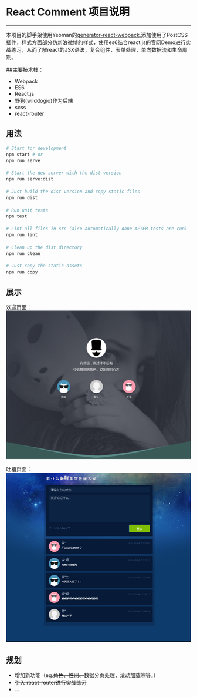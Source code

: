 # React Comment 项目说明


---
本项目的脚手架使用Yeoman的[generator-react-webpack](https://github.com/newtriks/generator-react-webpack),添加使用了PostCSS插件，样式方面部分仿新浪微博的样式，使用es6结合react.js的官网Demo进行实战练习，从而了解react的JSX语法，复合组件，表单处理，单向数据流和生命周期。


##主要技术栈：

 - Webpack
 - ES6
 - React.js
 - 野狗(wilddogio)作为后端
 - scss
 - react-router

## 用法
``` bash
# Start for development
npm start # or
npm run serve

# Start the dev-server with the dist version
npm run serve:dist

# Just build the dist version and copy static files
npm run dist

# Run unit tests
npm test

# Lint all files in src (also automatically done AFTER tests are run)
npm run lint

# Clean up the dist directory
npm run clean

# Just copy the static assets
npm run copy
```

## 展示
欢迎页面：
![欢迎页面](src/images/demo_01.png)

吐槽页面：
![吐槽页面](src/images/demo_02.png)

## 规划
 - 增加新功能（eg.~~角色、性别、~~数据分页处理，滚动加载等等。）
 - ~~引入 react-router进行实战练习~~
 -  ...
